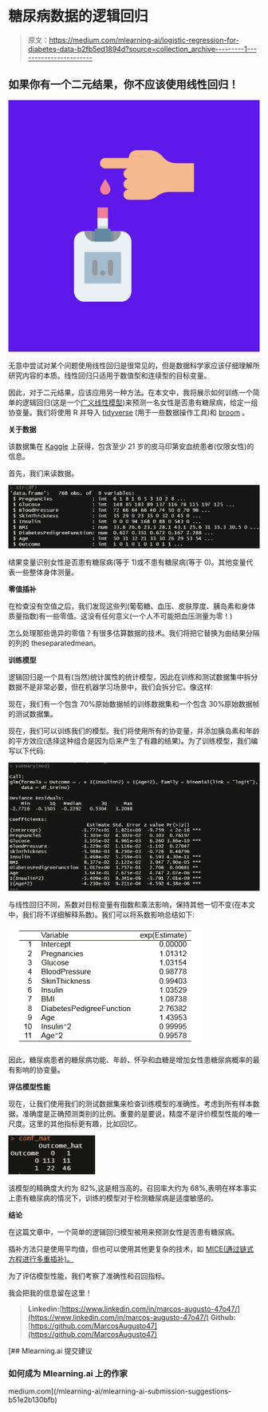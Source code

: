 # 糖尿病数据的逻辑回归

> 原文：<https://medium.com/mlearning-ai/logistic-regression-for-diabetes-data-b2fb5ed1894d?source=collection_archive---------1----------------------->

## 如果你有一个二元结果，你不应该使用线性回归！

![](img/fc863c6ab42e9d8633c50ad4c249d4b2.png)

无意中尝试对某个问题使用线性回归是很常见的，但是数据科学家应该仔细理解所研究内容的本质。线性回归只适用于数值型和连续型的目标变量。

因此，对于二元结果，应该应用另一种方法。在本文中，我将展示如何训练一个简单的逻辑回归(这是一个[广义线性模型](https://en.wikipedia.org/wiki/Generalized_linear_model))来预测一名女性是否患有糖尿病，给定一组协变量。我们将使用 R 并导入 [tidyverse](https://www.tidyverse.org/) (用于一些数据操作工具)和 [broom](https://broom.tidymodels.org/) 。

**关于数据**

该数据集在 [Kaggle](https://www.kaggle.com/datasets/uciml/pima-indians-diabetes-database) 上获得，包含至少 21 岁的皮马印第安血统患者(仅限女性)的信息。

首先，我们来读数据。

![](img/4121edb870107203db5fb84a6b58a75a.png)

结果变量识别女性是否患有糖尿病(等于 1)或不患有糖尿病(等于 0)。其他变量代表一些整体身体测量。

**零值插补**

在检查没有空值之后，我们发现这些列(葡萄糖、血压、皮肤厚度、胰岛素和身体质量指数)有一些零值。这没有任何意义(一个人不可能把血压测量为零！)

怎么处理那些诡异的零值？有很多估算数据的技术。我们将把它替换为由结果分隔的列的 theseparatedmean。

**训练模型**

逻辑回归是一个具有(当然)统计属性的统计模型，因此在训练和测试数据集中拆分数据不是非常必要，但在机器学习场景中，我们会拆分它。像这样:

现在，我们有一个包含 70%原始数据帧的训练数据集和一个包含 30%原始数据帧的测试数据集。

现在，我们可以训练我们的模型。我们将使用所有的协变量，并添加胰岛素和年龄的平方效应(选择这种组合是因为后来产生了有趣的结果)。为了训练模型，我们编写以下代码:

![](img/45ab0873b38c4fff4331ed01e60eb0a0.png)

与线性回归不同，系数对目标变量有指数和乘法影响，保持其他一切不变(在本文中，我们将不详细解释系数)。我们可以将系数影响总结如下:

![](img/1239cfaf3bb5c79cdbb035c87f3d22cd.png)

因此，糖尿病患者的糖尿病功能、年龄、怀孕和血糖是增加女性患糖尿病概率的最有影响的协变量。

**评估模型性能**

现在，让我们使用我们的测试数据集来检查训练模型的准确性。考虑到所有样本数据，准确度是正确预测类别的比例。重要的是要说，精度不是评价模型性能的唯一尺度。这里的其他指标更有趣，比如回忆。

![](img/e1f4a312986849900a43cecdcdc908a5.png)

该模型的精确度大约为 82%,这是相当高的。召回率大约为 68%,表明在样本事实上患有糖尿病的情况下，训练的模型对于检测糖尿病是适度敏感的。

**结论**

在这篇文章中，一个简单的逻辑回归模型被用来预测女性是否患有糖尿病。

插补方法只是使用平均值，但也可以使用其他更复杂的技术，如 [MICE(通过链式方程进行多重插补)。](https://cran.r-project.org/web/packages/miceRanger/vignettes/miceAlgorithm.html)

为了评估模型性能，我们考察了准确性和召回指标。

我会把我的信息留在这里！

> **Linkedin:**[https://www.linkedin.com/in/marcos-augusto-47o47/](https://www.linkedin.com/in/marcos-augusto-47o47/)
> **Github:**[https://github.com/MarcosAugusto47](https://github.com/MarcosAugusto47)

[](/mlearning-ai/mlearning-ai-submission-suggestions-b51e2b130bfb) [## Mlearning.ai 提交建议

### 如何成为 Mlearning.ai 上的作家

medium.com](/mlearning-ai/mlearning-ai-submission-suggestions-b51e2b130bfb)